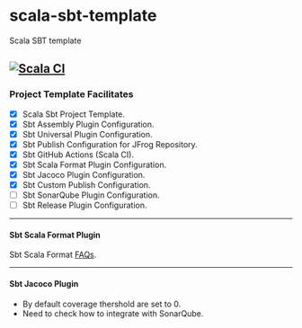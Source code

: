 # scala-sbt-template

Scala SBT template

[![Scala CI](https://github.com/suriyakrishna/scala-sbt-template/actions/workflows/scala.yml/badge.svg)](https://github.com/suriyakrishna/scala-sbt-template/actions/workflows/scala.yml)
---

### Project Template Facilitates

- [x] Scala Sbt Project Template.
- [x] Sbt Assembly Plugin Configuration.
- [x] Sbt Universal Plugin Configuration.
- [x] Sbt Publish Configuration for JFrog Repository.
- [x] Sbt GitHub Actions (Scala CI).
- [x] Sbt Scala Format Plugin Configuration.
- [x] Sbt Jacoco Plugin Configuration.
- [x] Sbt Custom Publish Configuration.
- [ ] Sbt SonarQube Plugin Configuration.
- [ ] Sbt Release Plugin Configuration.

---

#### Sbt Scala Format Plugin

Sbt Scala Format [FAQs](https://scalameta.org/scalafmt/docs/faq.html#how-can-i-work-with-older-versions-of-intellij).

---

#### Sbt Jacoco Plugin

- By default coverage thershold are set to 0.
- Need to check how to integrate with SonarQube.
